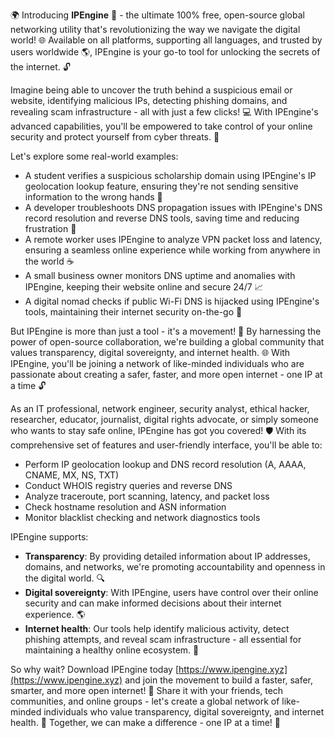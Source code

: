 🌍 Introducing **IPEngine** 🚀 - the ultimate 100% free, open-source global networking utility that's revolutionizing the way we navigate the digital world! 🌐 Available on all platforms, supporting all languages, and trusted by users worldwide 🌎, IPEngine is your go-to tool for unlocking the secrets of the internet. 🔓

Imagine being able to uncover the truth behind a suspicious email or website, identifying malicious IPs, detecting phishing domains, and revealing scam infrastructure - all with just a few clicks! 💻 With IPEngine's advanced capabilities, you'll be empowered to take control of your online security and protect yourself from cyber threats. 🔐

Let's explore some real-world examples:

* A student verifies a suspicious scholarship domain using IPEngine's IP geolocation lookup feature, ensuring they're not sending sensitive information to the wrong hands 📝
* A developer troubleshoots DNS propagation issues with IPEngine's DNS record resolution and reverse DNS tools, saving time and reducing frustration 🔧
* A remote worker uses IPEngine to analyze VPN packet loss and latency, ensuring a seamless online experience while working from anywhere in the world ☕️
* A small business owner monitors DNS uptime and anomalies with IPEngine, keeping their website online and secure 24/7 📈
* A digital nomad checks if public Wi-Fi DNS is hijacked using IPEngine's tools, maintaining their internet security on-the-go 🚀

But IPEngine is more than just a tool - it's a movement! 💪 By harnessing the power of open-source collaboration, we're building a global community that values transparency, digital sovereignty, and internet health. 🌐 With IPEngine, you'll be joining a network of like-minded individuals who are passionate about creating a safer, faster, and more open internet - one IP at a time 🔓

As an IT professional, network engineer, security analyst, ethical hacker, researcher, educator, journalist, digital rights advocate, or simply someone who wants to stay safe online, IPEngine has got you covered! 🛡️ With its comprehensive set of features and user-friendly interface, you'll be able to:

* Perform IP geolocation lookup and DNS record resolution (A, AAAA, CNAME, MX, NS, TXT)
* Conduct WHOIS registry queries and reverse DNS
* Analyze traceroute, port scanning, latency, and packet loss
* Check hostname resolution and ASN information
* Monitor blacklist checking and network diagnostics tools

IPEngine supports:

* **Transparency**: By providing detailed information about IP addresses, domains, and networks, we're promoting accountability and openness in the digital world. 🔍
* **Digital sovereignty**: With IPEngine, users have control over their online security and can make informed decisions about their internet experience. 🌎
* **Internet health**: Our tools help identify malicious activity, detect phishing attempts, and reveal scam infrastructure - all essential for maintaining a healthy online ecosystem. 💊

So why wait? Download IPEngine today [https://www.ipengine.xyz](https://www.ipengine.xyz) and join the movement to build a faster, safer, smarter, and more open internet! 🚀 Share it with your friends, tech communities, and online groups - let's create a global network of like-minded individuals who value transparency, digital sovereignty, and internet health. 🔗 Together, we can make a difference - one IP at a time! 💪